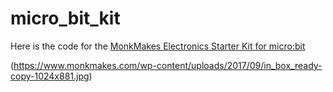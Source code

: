 # micro_bit_kit
Here is the code for the [MonkMakes Electronics Starter Kit for micro:bit](https://monkmakes.com/mb_kit)

(https://www.monkmakes.com/wp-content/uploads/2017/09/in_box_ready-copy-1024x881.jpg)
